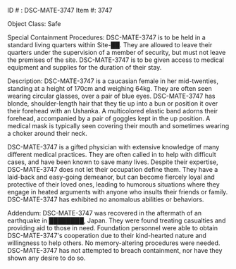 ID # : DSC-MATE-3747
Item #: 3747

Object Class: Safe

Special Containment Procedures:
DSC-MATE-3747 is to be held in a standard living quarters within Site-██. They are allowed to leave their quarters under the supervision of a member of security, but must not leave the premises of the site. DSC-MATE-3747 is to be given access to medical equipment and supplies for the duration of their stay.

Description:
DSC-MATE-3747 is a caucasian female in her mid-twenties, standing at a height of 170cm and weighing 64kg. They are often seen wearing circular glasses, over a pair of blue eyes. DSC-MATE-3747 has blonde, shoulder-length hair that they tie up into a bun or position it over their forehead with an Ushanka. A multicolored elastic band adorns their forehead, accompanied by a pair of goggles kept in the up position. A medical mask is typically seen covering their mouth and sometimes wearing a choker around their neck.

DSC-MATE-3747 is a gifted physician with extensive knowledge of many different medical practices. They are often called in to help with difficult cases, and have been known to save many lives. Despite their expertise, DSC-MATE-3747 does not let their occupation define them. They have a laid-back and easy-going demeanor, but can become fiercely loyal and protective of their loved ones, leading to humorous situations where they engage in heated arguments with anyone who insults their friends or family. DSC-MATE-3747 has exhibited no anomalous abilities or behaviors.

Addendum:
DSC-MATE-3747 was recovered in the aftermath of an earthquake in ████████, Japan. They were found treating casualties and providing aid to those in need. Foundation personnel were able to obtain DSC-MATE-3747's cooperation due to their kind-hearted nature and willingness to help others. No memory-altering procedures were needed. DSC-MATE-3747 has not attempted to breach containment, nor have they shown any desire to do so.
